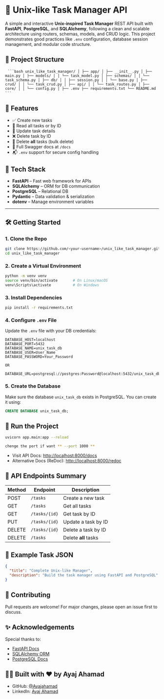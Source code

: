 # 🧰 Unix-like Task Manager API

A simple and interactive **Unix-inspired Task Manager** REST API built with **FastAPI**, **PostgreSQL**, and **SQLAlchemy**, following a clean and scalable architecture using routers, schemas, models, and CRUD logic. This project demonstrates good practices like `.env` configuration, database session management, and modular code structure.

## 📂 Project Structure

<pre> <code>```bash unix_like_task_manager/ │ ├── app/ │ ├── __init__.py │ ├── main.py │ ├── models/ │ │ └── task_model.py │ ├── schemas/ │ │ └── task_schema.py │ ├── db/ │ │ ├── session.py │ │ └── base.py │ ├── crud/ │ │ └── task_crud.py │ ├── api/ │ │ └── task_routes.py │ ├── core/ │ │ └── config.py │ ├── .env ├── requirements.txt └── README.md ```</code> </pre>

## 🔧 Features

- ✅ Create new tasks
- 📖 Read all tasks or by ID
- 🔄 Update task details
- ❌ Delete task by ID
- 🧹 Delete **all** tasks (bulk delete)
- 🧾 Full Swagger docs at `/docs`
- 📬 `.env` support for secure config handling

## 🚀 Tech Stack

- **FastAPI** – Fast web framework for APIs
- **SQLAlchemy** – ORM for DB communication
- **PostgreSQL** – Relational DB
- **Pydantic** – Data validation & serialization
- **dotenv** – Manage environment variables

-----------------------------------------------------------------

## 🛠️ Getting Started

### 1. Clone the Repo

```bash
git clone https://github.com/<your-username>/unix_like_task_manager.git
cd unix_like_task_manager
```

### 2. Create a Virtual Environment

```bash
python -m venv venv
source venv/bin/activate       # On Linux/macOS
venv\Scripts\activate          # On Windows
```

### 3. Install Dependencies

```bash
pip install -r requirements.txt
```

### 4. Configure `.env` File

Update the `.env` file with your DB credentials:

```env
DATABASE_HOST=localhost
DATABASE_PORT=5432
DATABASE_NAME=unix_task_db
DATABASE_USER=User_Name
DATABASE_PASSWORD=Your_Password

OR

DATABASE_URL=postgresql://postgres:Password@localhost:5432/unix_task_db
```

### 5. Create the Database

Make sure the database `unix_task_db` exists in PostgreSQL. You can create it using:

```sql
CREATE DATABASE unix_task_db;
```

## 🧪 Run the Project

```bash
uvicorn app.main:app --reload 

chenge the port if want ** --port 1000 **
```

- Visit API Docs: [http://localhost:8000/docs](http://localhost:8000/docs)
- Alternative Docs (ReDoc): [http://localhost:8000/redoc](http://localhost:8000/redoc)


## 🧾 API Endpoints Summary

| Method | Endpoint           | Description             |
|--------|--------------------|-------------------------|
| POST   | `/tasks`           | Create a new task       |
| GET    | `/tasks`           | Get all tasks           |
| GET    | `/tasks/{id}`      | Get task by ID          |
| PUT    | `/tasks/{id}`      | Update a task by ID     |
| DELETE | `/tasks/{id}`      | Delete a task by ID     |
| DELETE | `/tasks`           | Delete **all** tasks    |


## 💬 Example Task JSON

```json
{
  "title": "Complete Unix-like Manager",
  "description": "Build the task manager using FastAPI and PostgreSQL"
}
```

## 🤝 Contributing

Pull requests are welcome! For major changes, please open an issue first to discuss.


## ✨ Acknowledgements

Special thanks to:
- [FastAPI Docs](https://fastapi.tiangolo.com/)
- [SQLAlchemy ORM](https://docs.sqlalchemy.org/)
- [PostgreSQL Docs](https://www.postgresql.org/docs/)


## 👨‍💻 Built with ❤️ by Ayaj Ahamad

- GitHub: [@Ayajahamad](https://github.com/Ayajahamad)
- LinkedIn: [Ayaj Ahamad](https://linkedin.com/in/ayaj-ahamad-732153229/)
